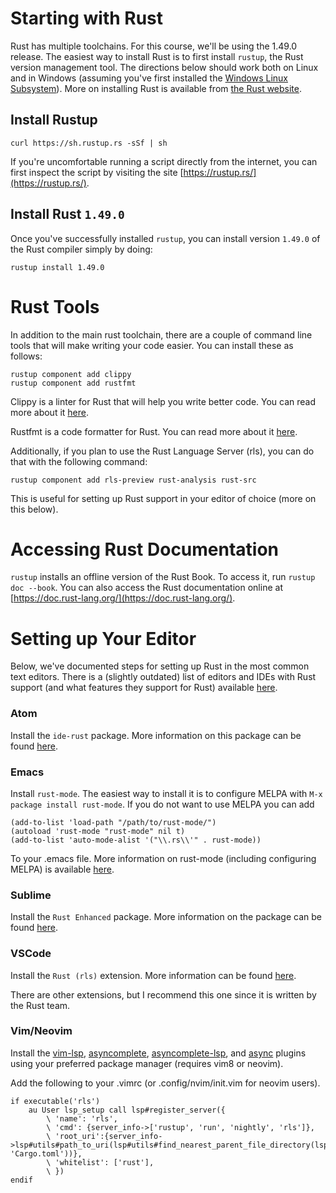 # Starting with Rust

Rust has multiple toolchains. For this course, we'll be using the 1.49.0 release. The easiest way to install Rust is to first install `rustup`, the Rust version management tool. The directions below should work both on Linux and in Windows (assuming you've first installed the [Windows Linux Subsystem](https://docs.microsoft.com/en-us/windows/wsl/install-win10)). More on installing Rust is available from [the Rust website](https://www.rust-lang.org/tools/install).

## Install Rustup

```
curl https://sh.rustup.rs -sSf | sh
```

If you're uncomfortable running a script directly from the internet, you can first inspect the script by visiting the site [https://rustup.rs/](https://rustup.rs/).

## Install Rust `1.49.0`

Once you've successfully installed `rustup`, you can install version `1.49.0` of the Rust compiler simply by doing:

```
rustup install 1.49.0
```

# Rust Tools

In addition to the main rust toolchain, there are a couple of command line tools that will make writing your code easier. You can install these as follows:

```
rustup component add clippy
rustup component add rustfmt
```

Clippy is a linter for Rust that will help you write better code. You can read more about it [here](https://github.com/rust-lang/rust-clippy).

Rustfmt is a code formatter for Rust. You can read more about it [here](https://github.com/rust-lang/rustfmt).

Additionally, if you plan to use the Rust Language Server (rls), you can do that with the following command:
```
rustup component add rls-preview rust-analysis rust-src
```

This is useful for setting up Rust support in your editor of choice (more on this below).

# Accessing Rust Documentation

`rustup` installs an offline version of the Rust Book. To access it, run `rustup doc --book`. You can also access the Rust documentation online at [https://doc.rust-lang.org/](https://doc.rust-lang.org/).

# Setting up Your Editor

Below, we've documented steps for setting up Rust in the most common text editors. There is a (slightly outdated) list of editors and IDEs with Rust support (and what features they support for Rust) available [here](areweideyet.com).

### Atom

Install the `ide-rust` package. More information on this package can be found [here](https://atom.io/packages/ide-rust).

### Emacs

Install `rust-mode`. The easiest way to install it is to configure MELPA with `M-x package install rust-mode`. If you do not want to
use MELPA you can add
```
(add-to-list 'load-path "/path/to/rust-mode/")
(autoload 'rust-mode "rust-mode" nil t)
(add-to-list 'auto-mode-alist '("\\.rs\\'" . rust-mode))
```
To your .emacs file. More information on rust-mode (including configuring MELPA) is available
[here](https://github.com/rust-lang/rust-mode).

### Sublime

Install the `Rust Enhanced` package. More information on the package can be found [here](https://github.com/rust-lang/rust-enhanced).

### VSCode

Install the `Rust (rls)` extension. More information can be found [here](https://marketplace.visualstudio.com/items?itemName=rust-lang.rust).

There are other extensions, but I recommend this one since it is written by the Rust team.

### Vim/Neovim

Install the [vim-lsp](https://github.com/prabirshrestha/vim-lsp), [asyncomplete](https://github.com/prabirshrestha/asyncomplete.vim),
[asyncomplete-lsp](https://github.com/prabirshrestha/asyncomplete-lsp.vim), and [async](https://github.com/prabirshrestha/async.vim)
plugins using your preferred package manager (requires vim8 or neovim).

Add the following to your .vimrc (or .config/nvim/init.vim for neovim users).
```
if executable('rls')
    au User lsp_setup call lsp#register_server({
        \ 'name': 'rls',
        \ 'cmd': {server_info->['rustup', 'run', 'nightly', 'rls']},
        \ 'root_uri':{server_info->lsp#utils#path_to_uri(lsp#utils#find_nearest_parent_file_directory(lsp#utils#get_buffer_path(), 'Cargo.toml'))},
        \ 'whitelist': ['rust'],
        \ })
endif
```
